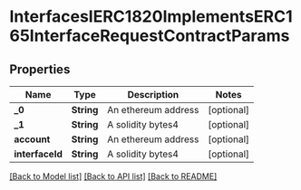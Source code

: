 # InterfacesIERC1820ImplementsERC165InterfaceRequestContractParams

## Properties
Name | Type | Description | Notes
------------ | ------------- | ------------- | -------------
**_0** | **String** | An ethereum address | [optional] 
**_1** | **String** | A solidity bytes4 | [optional] 
**account** | **String** | An ethereum address | [optional] 
**interfaceId** | **String** | A solidity bytes4 | [optional] 

[[Back to Model list]](../README.md#documentation-for-models) [[Back to API list]](../README.md#documentation-for-api-endpoints) [[Back to README]](../README.md)


